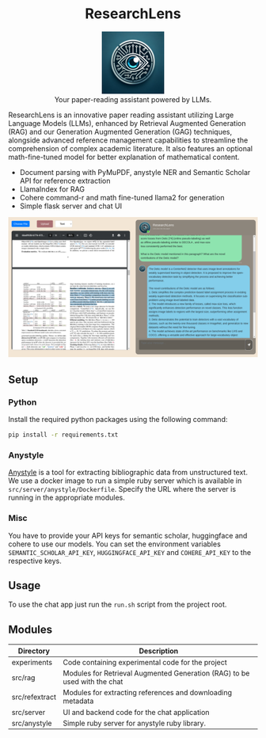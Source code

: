 <h1 align="center">ResearchLens</h1>

<p align="center">
  <img src="src/server/static/logo.webp" alt="Logo" width=25%>
  <br>Your paper-reading assistant powered by LLMs.
</p>

ResearchLens is an innovative paper reading assistant utilizing Large Language Models (LLMs), enhanced by Retrieval Augmented Generation (RAG) and our Generation Augmented Generation (GAG) techniques, alongside advanced reference management capabilities to streamline the comprehension of complex academic literature. It also features an optional math-fine-tuned model for better explanation of mathematical content.

* Document parsing with PyMuPDF, anystyle NER and Semantic Scholar API for reference extraction
* LlamaIndex for RAG
* Cohere command-r and math fine-tuned llama2 for generation
* Simple flask server and chat UI

![Screenshot](experiments/screenshot.png)

## Setup

### Python

Install the required python packages using the following command:

```bash
pip install -r requirements.txt
```

### Anystyle

[Anystyle](https://github.com/inukshuk/anystyle) is a tool for extracting bibliographic data from unstructured text. We use a docker image to run a simple ruby server which is available in `src/server/anystyle/Dockerfile`. Specify the URL where the server is running in the appropriate modules.

### Misc

You have to provide your API keys for semantic scholar, huggingface and cohere to use our models. You can set the environment variables `SEMANTIC_SCHOLAR_API_KEY`, `HUGGINGFACE_API_KEY` and `COHERE_API_KEY` to the respective keys.

## Usage

To use the chat app just run the `run.sh` script from the project root.

## Modules

| **Directory**  | **Description**                                                           |
|----------------|---------------------------------------------------------------------------|
| experiments    | Code containing experimental code for the project                         |
| src/rag        | Modules for Retrieval Augmented Generation (RAG) to be used with the chat |
| src/refextract | Modules for extracting references and downloading metadata                |
| src/server     | UI and backend code for the chat application                              |
| src/anystyle   | Simple ruby server for anystyle ruby library.                             |
